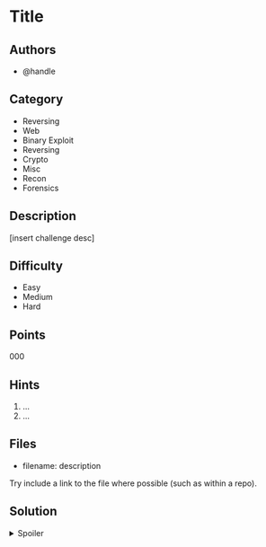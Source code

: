 # Title

## Authors
- @handle

## Category
- Reversing
- Web
- Binary Exploit
- Reversing
- Crypto
- Misc
- Recon
- Forensics

## Description
[insert challenge desc]

## Difficulty
- Easy
- Medium
- Hard

## Points
000

## Hints
1. ...
1. ...

## Files
- filename: description

Try include a link to the file where possible (such as within a repo).

## Solution
<details>
<summary>Spoiler</summary>

### Idea
...

### Walkthrough
1. ...
1. ...

### Flag
`BEGINNER{...}`
</details>
